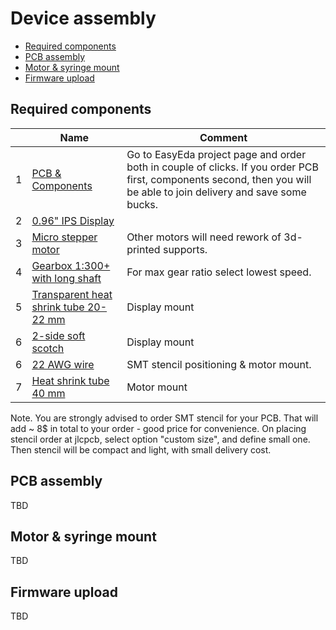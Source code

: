Device assembly <!-- omit in toc -->
===============

- [Required components](#required-components)
- [PCB assembly](#pcb-assembly)
- [Motor & syringe mount](#motor--syringe-mount)
- [Firmware upload](#firmware-upload)


## Required components

&nbsp; | Name | Comment
-----|-------------|--------
1 | [PCB & Components](https://easyeda.com/speed/AC-speed-control-for-grinder) | Go to EasyEda project page and order both in couple of clicks. If you order PCB first, components second, then you will be able to join delivery and save some bucks.
2 | [0.96" IPS Display](https://www.aliexpress.com/item/32861823719.html) |
3 | [Micro stepper motor](https://www.aliexpress.com/item/32979960185.html) | Other motors will need rework of 3d-printed supports.
4 | [Gearbox 1:300+ with long shaft](https://www.aliexpress.com/item/32987637967.html) | For max gear ratio select lowest speed.
5 | [Transparent heat shrink tube 20-22 mm](https://www.aliexpress.com/item/32791427710.html) | Display mount
6 | [2-side soft scotch](https://www.aliexpress.com/item/33042643312.html) | Display mount
6 | [22 AWG wire](https://www.aliexpress.com/item/32854919883.html) | SMT stencil positioning & motor mount.
7 | [Heat shrink tube 40 mm](https://www.aliexpress.com/item/32791427710.html) | Motor mount

Note. You are strongly advised to order SMT stencil for your PCB. That will
add ~ 8$ in total to your order - good price for convenience. On placing stencil
order at jlcpcb, select option "custom size", and define small one. Then stencil
will be compact and light, with small delivery cost.


## PCB assembly

TBD


## Motor & syringe mount

TBD


## Firmware upload

TBD
